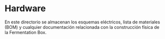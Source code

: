 # Hardware

En este directorio se almacenan los esquemas eléctricos, lista de materiales (BOM) y cualquier documentación relacionada con la construcción física de la Fermentation Box.
